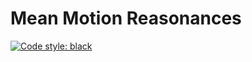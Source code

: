 # Mean Motion Reasonances

[![Code style: black](https://img.shields.io/badge/code%20style-black-000000.svg)](https://github.com/psf/black)

